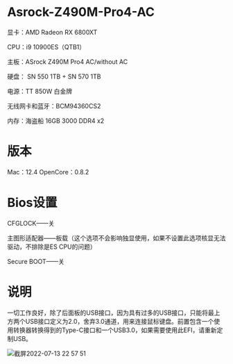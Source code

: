 # Asrock-Z490M-Pro4-AC

显卡：AMD Radeon RX 6800XT

CPU：i9 10900ES（QTB1）

主板：ASrock Z490M Pro4 AC/without AC

硬盘： SN 550 1TB + SN 570 1TB

电源：TT 850W 白金牌

无线网卡和蓝牙：BCM94360CS2

内存：海盗船 16GB 3000 DDR4 x2

# 版本

Mac：12.4
OpenCore：0.8.2

# Bios设置

CFGLOCK——关

主图形适配器——板载（这个选项不会影响独显使用，如果不设置此选项核显无法驱动，不排除是ES CPU的问题）

Secure BOOT——关

# 说明

一切工作良好，除了后面板的USB接口，因为具有过多的USB接口，只能将最上方两个USB接口定义为2.0，舍弃3.0通道，用来连接鼠标键盘。前置包含一个使用转换器转换得到的Type-C接口和一个USB3.0，如果需要使用此EFI，请重新定制USB。

![截屏2022-07-13 22 57 51](https://user-images.githubusercontent.com/100589466/178768071-eb9c8e5f-46cf-43f8-b9f7-40936b773f2d.png)
